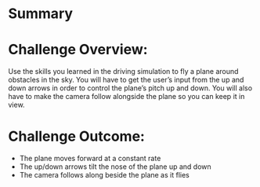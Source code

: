 # Summary

# Challenge Overview:
Use the skills you learned in the driving simulation to fly a plane around obstacles in the sky. You will have to get the user’s input from the up and down arrows in order to control the plane’s pitch up and down. You will also have to make the camera follow alongside the plane so you can keep it in view.

# Challenge Outcome:
- The plane moves forward at a constant rate
- The up/down arrows tilt the nose of the plane up and down
- The camera follows along beside the plane as it flies
